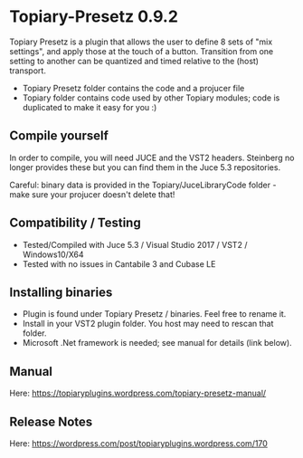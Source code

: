 # Topiary-Presetz 0.9.2

Topiary Presetz is a plugin that allows the user to define 8 sets of "mix settings", and apply those at the touch of a button. Transition from one setting to another can be quantized and timed relative to the (host) transport.

* Topiary Presetz folder contains the code and a projucer file
* Topiary folder contains code used by other Topiary modules; code is duplicated to make it easy for you :)

## Compile yourself

In order to compile, you will need JUCE and the VST2 headers. Steinberg no longer provides these but you can find them in the Juce 5.3 repositories.

Careful: binary data is provided in the Topiary/JuceLibraryCode folder - make sure your projucer doesn't delete that!

## Compatibility / Testing

* Tested/Compiled with Juce 5.3 / Visual Studio 2017 / VST2 / Windows10/X64
* Tested with no issues in Cantabile 3 and Cubase LE

## Installing binaries

* Plugin is found under Topiary Presetz / binaries.  Feel free to rename it.
* Install in your VST2 plugin folder.  You host may need to rescan that folder.
* Microsoft .Net framework is needed; see manual for details (link below).

## Manual

Here: https://topiaryplugins.wordpress.com/topiary-presetz-manual/

## Release Notes

Here: https://wordpress.com/post/topiaryplugins.wordpress.com/170
